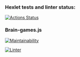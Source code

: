 ### Hexlet tests and linter status:
[![Actions Status](https://github.com/aleonaos/frontend-project-lvl1/workflows/hexlet-check/badge.svg)](https://github.com/aleonaos/frontend-project-lvl1/actions)

### Brain-games.js
[![Maintainability](https://api.codeclimate.com/v1/badges/a99a88d28ad37a79dbf6/maintainability)](https://codeclimate.com/github/aleonaos/frontend-project-lvl1/maintainability)

[![Linter](https://github.com/aleonaos/frontend-project-lvl1/actions/workflows/github-actions-demo.yml/badge.svg)](https://github.com/aleonaos/frontend-project-lvl1/actions)